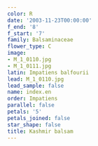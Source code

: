 ```yaml
---
color: R
date: '2003-11-23T00:00:00'
f_end: '8'
f_start: '7'
family: Balsaminaceae
flower_type: C
image:
- M_1_0110.jpg
- M_1_0111.jpg
latin: Impatiens balfourii
lead: M_1_0110.jpg
lead_sample: false
name: index.en
order: Impatiens
parallel: false
petals: '5'
petals_joined: false
star_shape: false
title: Kashmir balsam
---
```

